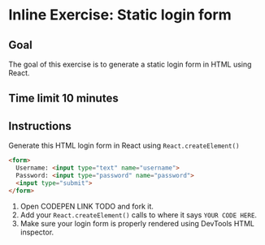 # Inline Exercise: Static login form

## Goal

The goal of this exercise is to generate a static login form
in HTML using React.

## Time limit 10 minutes

## Instructions

Generate this HTML login form in React using `React.createElement()`

```html
<form>
  Username: <input type="text" name="username">
  Password: <input type="password" name="password">
  <input type="submit">
</form>
```

1. Open CODEPEN LINK TODO and fork it.
1. Add your `React.createElement()` calls to where it says
  `YOUR CODE HERE`.
1. Make sure your login form is properly rendered using
   DevTools HTML inspector.

